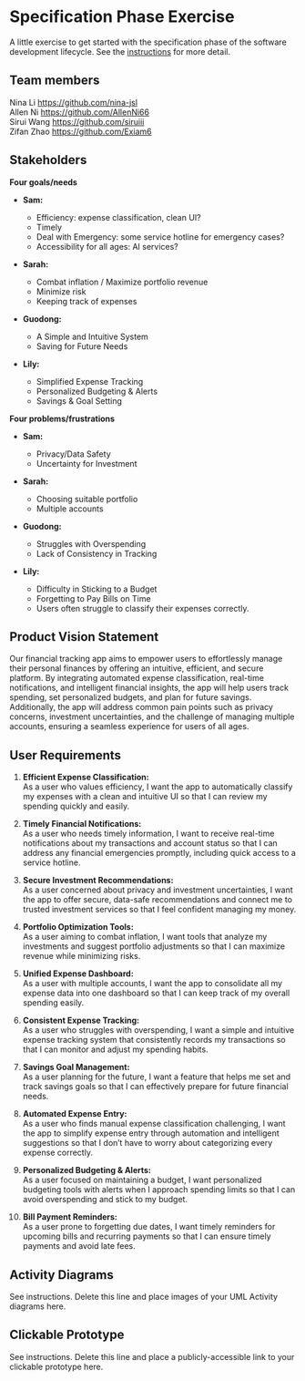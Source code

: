 # Specification Phase Exercise

A little exercise to get started with the specification phase of the software development lifecycle. See the [instructions](instructions.md) for more detail.

## Team members

Nina Li https://github.com/nina-jsl  
Allen Ni https://github.com/AllenNi66  
Sirui Wang https://github.com/siruiii  
Zifan Zhao https://github.com/Exiam6

## Stakeholders

**Four goals/needs**

- **Sam:**
  - Efficiency: expense classification, clean UI?
  - Timely
  - Deal with Emergency: some service hotline for emergency cases?
  - Accessibility for all ages: AI services?

- **Sarah:**
  - Combat inflation / Maximize portfolio revenue
  - Minimize risk
  - Keeping track of expenses

- **Guodong:**
  - A Simple and Intuitive System
  - Saving for Future Needs

- **Lily:**
  - Simplified Expense Tracking
  - Personalized Budgeting & Alerts
  - Savings & Goal Setting

**Four problems/frustrations**

- **Sam:**
  - Privacy/Data Safety
  - Uncertainty for Investment

- **Sarah:**
  - Choosing suitable portfolio
  - Multiple accounts

- **Guodong:**
  - Struggles with Overspending
  - Lack of Consistency in Tracking

- **Lily:**
  - Difficulty in Sticking to a Budget
  - Forgetting to Pay Bills on Time
  - Users often struggle to classify their expenses correctly.

## Product Vision Statement

Our financial tracking app aims to empower users to effortlessly manage their personal finances by offering an intuitive, efficient, and secure platform. By integrating automated expense classification, real-time notifications, and intelligent financial insights, the app will help users track spending, set personalized budgets, and plan for future savings. Additionally, the app will address common pain points such as privacy concerns, investment uncertainties, and the challenge of managing multiple accounts, ensuring a seamless experience for users of all ages.

## User Requirements

1. **Efficient Expense Classification:**  
   As a user who values efficiency, I want the app to automatically classify my expenses with a clean and intuitive UI so that I can review my spending quickly and easily.

2. **Timely Financial Notifications:**  
   As a user who needs timely information, I want to receive real-time notifications about my transactions and account status so that I can address any financial emergencies promptly, including quick access to a service hotline.

3. **Secure Investment Recommendations:**  
   As a user concerned about privacy and investment uncertainties, I want the app to offer secure, data-safe recommendations and connect me to trusted investment services so that I feel confident managing my money.

4. **Portfolio Optimization Tools:**  
   As a user aiming to combat inflation, I want tools that analyze my investments and suggest portfolio adjustments so that I can maximize revenue while minimizing risks.

5. **Unified Expense Dashboard:**  
   As a user with multiple accounts, I want the app to consolidate all my expense data into one dashboard so that I can keep track of my overall spending easily.

6. **Consistent Expense Tracking:**  
   As a user who struggles with overspending, I want a simple and intuitive expense tracking system that consistently records my transactions so that I can monitor and adjust my spending habits.

7. **Savings Goal Management:**  
   As a user planning for the future, I want a feature that helps me set and track savings goals so that I can effectively prepare for future financial needs.

8. **Automated Expense Entry:**  
   As a user who finds manual expense classification challenging, I want the app to simplify expense entry through automation and intelligent suggestions so that I don’t have to worry about categorizing every expense correctly.

9. **Personalized Budgeting & Alerts:**  
   As a user focused on maintaining a budget, I want personalized budgeting tools with alerts when I approach spending limits so that I can avoid overspending and stick to my budget.

10. **Bill Payment Reminders:**  
    As a user prone to forgetting due dates, I want timely reminders for upcoming bills and recurring payments so that I can ensure timely payments and avoid late fees.

## Activity Diagrams

See instructions. Delete this line and place images of your UML Activity diagrams here.

## Clickable Prototype

See instructions. Delete this line and place a publicly-accessible link to your clickable prototype here.